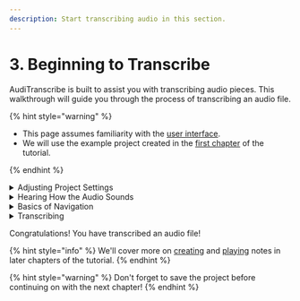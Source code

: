 ```yaml
---
description: Start transcribing audio in this section.
---
```


# 3. Beginning to Transcribe

AudiTranscribe is built to assist you with transcribing audio pieces. This walkthrough will guide you through the
process of transcribing an audio file.

{% hint style="warning" %}

* This page assumes familiarity with the [user interface](2-user-interface.md).
* We will use the example project created in the [first chapter](1-first-project.md) of the tutorial.

{% endhint %}

<details>

<summary>Adjusting Project Settings</summary>

We will first need to adjust the music key, BPM, time signature, and playback offset.

If you are using the example project file, and enabled estimation of both the BPM and the music key, the top section of
the UI should show the following information:

* **Music Key**: F Major
* **BPM**: 120.2
* **Time Signature**: 4/4
* **Offset**: 0

Unfortunately, although the music key and BPM are close to the actual values, these are not the correct settings for the
project. Adjust the settings so that they have the following values:

* **Music Key**: C♯ Major
* **BPM**: 120
* **Time Signature**: 6/8
* **Offset**: 0.5

Once you have updated the settings, **save the project**.

</details>

<details>

<summary>Hearing How the Audio Sounds</summary>

Once the project settings are correct, we would like to hear how the audio sounds. There are two ways to do this:

1. Press the **play/pause button** at the bottom of the window.
2. Press the **space bar**.

To stop playing the audio file, press the pause/play button again or press the space bar.

</details>

<details>

<summary>Basics of Navigation</summary>

To move around the spectrogram, you can do one of a few things.

* To scroll up or down, use the **scroll** **wheel** to scroll up or down.
* To move left or right, drag the spectrogram by clicking and dragging on the spectrogram.
* Alternatively, you can use the **scroll to playhead button** to help you move along the spectrogram.
    * However, this is not recommended as it is very jerky.

</details>

<details>

<summary>Transcribing</summary>

Now that we have a good idea of how the music sounds, let's try and transcribe it by hand.

1. Enable **editing mode**. You can do this by either
    * pressing the **edit mode button** at the bottom of the window, or
    * pressing the **N** key on your keyboard.
2. Find a spot where the audio intensity is high.
    * The higher the audio intensity, the brighter the colour of the spectrogram. Some spots that are high intensity are
      shown in the image below.
      <figure>
         <img src="img/3-beginning-to-transcribe/high-intensity.jpg" alt="">
         <figcaption>
            <p>Some high intensity spots on the spectrogram</p>
         </figcaption>
      </figure>
    * To determine if a note at that pitch is playing at that time, **disable note editing** mode before clicking on the
      spectrogram to hear how that note would sound. **Remember to re-enable note editing before continuing!**
3. At that spot, click on the spectrogram. A pink rectangle should appear.
    * If you hear a note playing instead of seeing a pink rectangle created, enable note editing mode first by following
      Step 1.
4. Resize the note to the desired size. You can do this by dragging the sides of the note rectangle.
5. To play the transcribed notes along with the audio, play the audio.
    * To mute the original audio playback, click on the mute audio button.
    * To mute the notes' playback, click on the mute notes button.
6. Repeat steps 2 to 5 until you have transcribed the audio sufficiently.

At this point, you should have an audio file with transcribed notes.

</details>

Congratulations! You have transcribed an audio file!

{% hint style="info" %}
We'll cover more on [creating](5-creating-notes.md) and [playing](4-playing-notes.md) notes in later chapters of the
tutorial.
{% endhint %}

{% hint style="warning" %}
Don't forget to save the project before continuing on with the next chapter!
{% endhint %}
